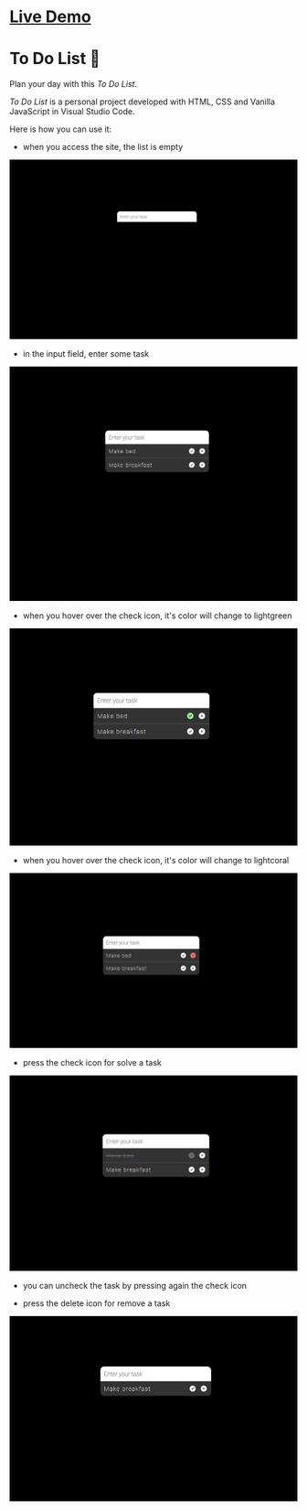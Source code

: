 # [Live Demo](https://rusdiana97.github.io/to-do-list.github.io/)

# To Do List :pencil:

Plan your day with this *To Do List*.

*To Do List* is a personal project developed with HTML, CSS and Vanilla JavaScript in Visual Studio Code.

Here is how you can use it:
- when you access the site, the list is empty

![1](images/1.jpg)

- in the input field, enter some task

![2](images/2.jpg)

- when you hover over the check icon, it's color will change to lightgreen

![3](images/3.jpg)

- when you hover over the check icon, it's color will change to lightcoral

![4](images/4.jpg)

- press the check icon for solve a task

![5](images/5.jpg)

- you can uncheck the task by pressing again the check icon

- press the delete icon for remove a task

![6](images/6.jpg)

